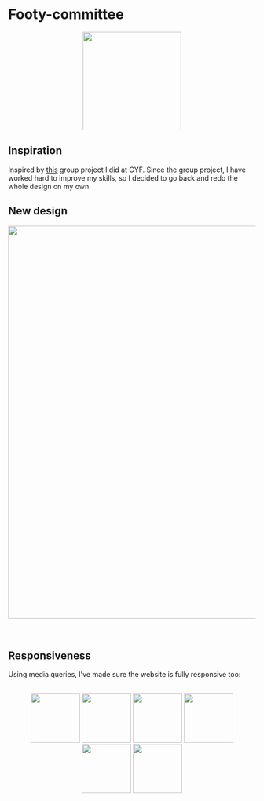 # Footy-committee

<div align="center">
<img align="center" src="https://github.com/ZahraaTayyar/Footy-committee/assets/113244988/31b04faf-845e-48d6-9537-b3a42da63afe" width="200" />
</div>

## Inspiration
Inspired by [this](https://github.com/ZahraaTayyar/Community-Football-Website) group project I did at CYF. Since the group project, I have worked hard to improve my skills, so I decided to go back and redo the whole design on my own.

## New design

<div align="center">
<img align="center" src="https://github.com/ZahraaTayyar/Footy-committee/assets/113244988/f7babd92-6e13-4bef-820f-9157e4e7d9bc" width="800" />
</div>

<br/>
</br>

## Responsiveness
Using media queries, I've made sure the website is fully responsive too:

<br/>

<div align="center">

<img src="https://github.com/ZahraaTayyar/Footy-committee/assets/113244988/68d6ba5e-7e26-4430-b577-7d042f5aa23a" width="100" />

<img src="https://github.com/ZahraaTayyar/Footy-committee/assets/113244988/0fbf6952-db19-4c01-9ede-d158b3a28e82" width="100" />

<img src="https://github.com/ZahraaTayyar/Footy-committee/assets/113244988/b8a86daa-5478-44cc-8d94-e57750464036" width="100" />

<img src="https://github.com/ZahraaTayyar/Footy-committee/assets/113244988/a0e18c78-920f-4eb4-998d-46a9c91b6f93" width="100" />

<img src="https://github.com/ZahraaTayyar/Footy-committee/assets/113244988/40ed2845-f7bf-4d95-ab09-ade8e39907ac" width="100" />

<img src="https://github.com/ZahraaTayyar/Footy-committee/assets/113244988/9217d8da-a6f8-4494-bd16-442493ae4865" width="100" />

</div>

